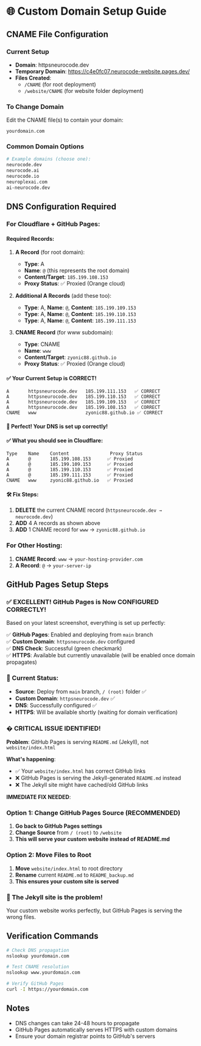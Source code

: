 # 🌐 Custom Domain Setup Guide

## CNAME File Configuration

### Current Setup
- **Domain**: httpsneurocode.dev
- **Temporary Domain**: https://c4e0fc07.neurocode-website.pages.dev/
- **Files Created**: 
  - `/CNAME` (for root deployment)
  - `/website/CNAME` (for website folder deployment)

### To Change Domain
Edit the CNAME file(s) to contain your domain:
```
yourdomain.com
```

### Common Domain Options
```bash
# Example domains (choose one):
neurocode.dev
neurocode.ai
neurocode.io
neuroplexai.com
ai-neurocode.dev
```

## DNS Configuration Required

### For Cloudflare + GitHub Pages:

#### Required Records:
1. **A Record** (for root domain):
   - **Type**: A
   - **Name**: `@` (this represents the root domain)
   - **Content/Target**: `185.199.108.153`
   - **Proxy Status**: ✅ Proxied (Orange cloud)

2. **Additional A Records** (add these too):
   - **Type**: A, **Name**: `@`, **Content**: `185.199.109.153`
   - **Type**: A, **Name**: `@`, **Content**: `185.199.110.153`
   - **Type**: A, **Name**: `@`, **Content**: `185.199.111.153`

3. **CNAME Record** (for www subdomain):
   - **Type**: CNAME
   - **Name**: `www`
   - **Content/Target**: `zyonic88.github.io`
   - **Proxy Status**: ✅ Proxied (Orange cloud)

#### ✅ Your Current Setup is CORRECT!
```
A       httpsneurocode.dev   185.199.111.153   ✅ CORRECT
A       httpsneurocode.dev   185.199.110.153   ✅ CORRECT
A       httpsneurocode.dev   185.199.109.153   ✅ CORRECT
A       httpsneurocode.dev   185.199.108.153   ✅ CORRECT
CNAME   www                  zyonic88.github.io ✅ CORRECT
```

#### 🎉 Perfect! Your DNS is set up correctly!

#### ✅ What you should see in Cloudflare:
```
Type    Name    Content               Proxy Status
A       @       185.199.108.153      ✅ Proxied
A       @       185.199.109.153      ✅ Proxied  
A       @       185.199.110.153      ✅ Proxied
A       @       185.199.111.153      ✅ Proxied
CNAME   www     zyonic88.github.io   ✅ Proxied
```

#### 🛠️ Fix Steps:
1. **DELETE** the current CNAME record (`httpsneurocode.dev → neurocode.dev`)
2. **ADD** 4 A records as shown above
3. **ADD** 1 CNAME record for `www` → `zyonic88.github.io`

### For Other Hosting:
1. **CNAME Record**: `www` → `your-hosting-provider.com`
2. **A Record**: `@` → `your-server-ip`

## GitHub Pages Setup Steps

### ✅ EXCELLENT! GitHub Pages is Now CONFIGURED CORRECTLY!

Based on your latest screenshot, everything is set up perfectly:

✅ **GitHub Pages**: Enabled and deploying from `main` branch  
✅ **Custom Domain**: `httpsneurocode.dev` configured  
✅ **DNS Check**: Successful (green checkmark)  
✅ **HTTPS**: Available but currently unavailable (will be enabled once domain propagates)  

### 🎯 Current Status:
- **Source**: Deploy from `main` branch, `/ (root)` folder ✅
- **Custom Domain**: `httpsneurocode.dev` ✅ 
- **DNS**: Successfully configured ✅
- **HTTPS**: Will be available shortly (waiting for domain verification)

### � CRITICAL ISSUE IDENTIFIED!

**Problem**: GitHub Pages is serving `README.md` (Jekyll), not `website/index.html`

**What's happening**:
- ✅ Your `website/index.html` has correct GitHub links
- ❌ GitHub Pages is serving the Jekyll-generated `README.md` instead
- ❌ The Jekyll site might have cached/old GitHub links

**IMMEDIATE FIX NEEDED**:

### Option 1: Change GitHub Pages Source (RECOMMENDED)
1. **Go back to GitHub Pages settings**
2. **Change Source** from `/ (root)` to `/website`
3. **This will serve your custom website instead of README.md**

### Option 2: Move Files to Root
1. **Move** `website/index.html` to root directory
2. **Rename** current `README.md` to `README_backup.md`
3. **This ensures your custom site is served**

### 🎯 The Jekyll site is the problem!
Your custom website works perfectly, but GitHub Pages is serving the wrong files.

## Verification Commands

```bash
# Check DNS propagation
nslookup yourdomain.com

# Test CNAME resolution  
nslookup www.yourdomain.com

# Verify GitHub Pages
curl -I https://yourdomain.com
```

## Notes
- DNS changes can take 24-48 hours to propagate
- GitHub Pages automatically serves HTTPS with custom domains
- Ensure your domain registrar points to GitHub's servers
